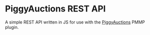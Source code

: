 # PiggyAuctions REST API

A simple REST API written in JS for use with the [PiggyAuctions](https://github.com/DaPigGuy/PiggyAuctions) PMMP plugin.